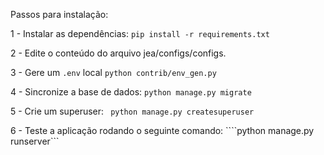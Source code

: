 Passos para instalação:

1 - Instalar as dependências:
```pip install -r requirements.txt```

2 - Edite o conteúdo do arquivo jea/configs/configs.

3 - Gere um ```.env``` local
```python contrib/env_gen.py```

4 - Sincronize a base de dados:
``` python manage.py migrate ```

5 - Crie um superuser:
``` python manage.py createsuperuser```

6 - Teste a aplicação rodando o seguinte comando:
````python manage.py runserver```
